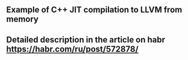 ## Example of C++ JIT compilation to LLVM from memory

## Detailed description in the article on habr  https://habr.com/ru/post/572878/